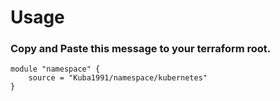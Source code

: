 # Usage 

### Copy and Paste this message to your terraform root.

```
module "namespace" {
    source = "Kuba1991/namespace/kubernetes"
}
```
